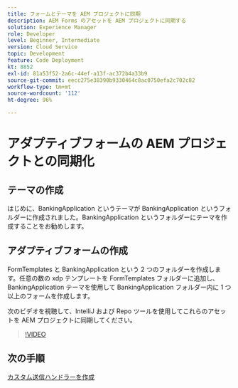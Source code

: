 ```yaml
---
title: フォームとテーマを AEM プロジェクトに同期
description: AEM Forms のアセットを AEM プロジェクトに同期する
solution: Experience Manager
role: Developer
level: Beginner, Intermediate
version: Cloud Service
topic: Development
feature: Code Deployment
kt: 8852
exl-id: 81a53f52-2a6c-44ef-a13f-ac372b4a33b9
source-git-commit: eecc275e38390b9330464c8ac0750efa2c702c82
workflow-type: tm+mt
source-wordcount: '112'
ht-degree: 96%

---
```


# アダプティブフォームの AEM プロジェクトとの同期化

## テーマの作成

はじめに、BankingApplication というテーマが BankingApplication というフォルダーに作成されました。BankingApplication というフォルダーにテーマを作成することをお勧めします。

## アダプティブフォームの作成

FormTemplates と BankingApplication という 2 つのフォルダーを作成します。任意の数の xdp テンプレートを FormTemplates フォルダーに追加し、BankingApplication テーマを使用して BankingApplication フォルダー内に 1 つ以上のフォームを作成します。

次のビデオを視聴して、IntelliJ および Repo ツールを使用してこれらのアセットを AEM プロジェクトに同期してください。

>[!VIDEO](https://video.tv.adobe.com/v/336937?quality=12&learn=on)

## 次の手順

[カスタム送信ハンドラーを作成](./custom-submit-to-servlet.md)
